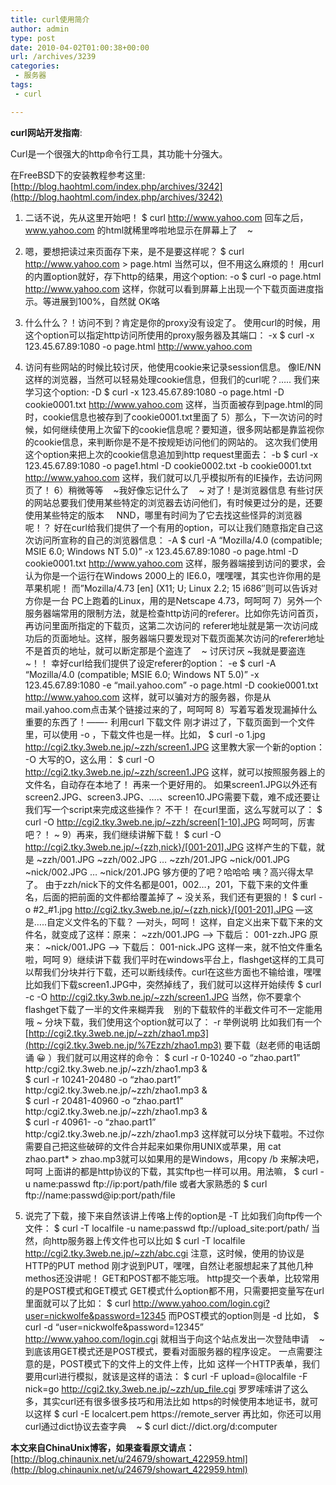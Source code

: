 ```yaml
---
title: curl使用简介
author: admin
type: post
date: 2010-04-02T01:00:38+00:00
url: /archives/3239
categories:
 - 服务器
tags:
 - curl

---
```

**curl网站开发指南**:

Curl是一个很强大的http命令行工具，其功能十分强大。

在FreeBSD下的安装教程参考这里: [http://blog.haohtml.com/index.php/archives/3242](http://blog.haohtml.com/index.php/archives/3242)
1) 二话不说，先从这里开始吧！
$ curl http://www.yahoo.com
回车之后，www.yahoo.com 的html就稀里哗啦地显示在屏幕上了    ~
2) 嗯，要想把读过来页面存下来，是不是要这样呢？
$ curl http://www.yahoo.com > page.html
当然可以，但不用这么麻烦的！
用curl的内置option就好，存下http的结果，用这个option: -o
$ curl -o page.html http://www.yahoo.com
这样，你就可以看到屏幕上出现一个下载页面进度指示。等进展到100%，自然就 OK咯


3) 什么什么？！访问不到？肯定是你的proxy没有设定了。
使用curl的时候，用这个option可以指定http访问所使用的proxy服务器及其端口： -x
$ curl -x 123.45.67.89:1080 -o page.html http://www.yahoo.com
4) 访问有些网站的时候比较讨厌，他使用cookie来记录session信息。
像IE/NN这样的浏览器，当然可以轻易处理cookie信息，但我们的curl呢？…..
我们来学习这个option: -D $ curl -x 123.45.67.89:1080 -o page.html -D cookie0001.txt http://www.yahoo.com
这样，当页面被存到page.html的同时，cookie信息也被存到了cookie0001.txt里面了
5）那么，下一次访问的时候，如何继续使用上次留下的cookie信息呢？要知道，很多网站都是靠监视你的cookie信息，来判断你是不是不按规矩访问他们的网站的。
这次我们使用这个option来把上次的cookie信息追加到http request里面去： -b
$ curl -x 123.45.67.89:1080 -o page1.html -D cookie0002.txt -b cookie0001.txt http://www.yahoo.com
这样，我们就可以几乎模拟所有的IE操作，去访问网页了！
6）稍微等等    ~我好像忘记什么了    ~
对了！是浏览器信息
有些讨厌的网站总要我们使用某些特定的浏览器去访问他们，有时候更过分的是，还要使用某些特定的版本     NND，哪里有时间为了它去找这些怪异的浏览器呢！？
好在curl给我们提供了一个有用的option，可以让我们随意指定自己这次访问所宣称的自己的浏览器信息： -A
$ curl -A “Mozilla/4.0 (compatible; MSIE 6.0; Windows NT 5.0)” -x 123.45.67.89:1080 -o page.html -D cookie0001.txt http://www.yahoo.com
这样，服务器端接到访问的要求，会认为你是一个运行在Windows 2000上的 IE6.0，嘿嘿嘿，其实也许你用的是苹果机呢！
而”Mozilla/4.73 \[en\] (X11; U; Linux 2.2; 15 i686″则可以告诉对方你是一台 PC上跑着的Linux，用的是Netscape 4.73，呵呵呵
7）另外一个服务器端常用的限制方法，就是检查http访问的referer。比如你先访问首页，再访问里面所指定的下载页，这第二次访问的 referer地址就是第一次访问成功后的页面地址。这样，服务器端只要发现对下载页面某次访问的referer地址不是首页的地址，就可以断定那是个盗连了    ~
讨厌讨厌 ~我就是要盗连    ~！！
幸好curl给我们提供了设定referer的option： -e
$ curl -A “Mozilla/4.0 (compatible; MSIE 6.0; Windows NT 5.0)” -x 123.45.67.89:1080 -e “mail.yahoo.com” -o page.html -D cookie0001.txt http://www.yahoo.com
这样，就可以骗对方的服务器，你是从mail.yahoo.com点击某个链接过来的了，呵呵呵
8）写着写着发现漏掉什么重要的东西了！——- 利用curl 下载文件
刚才讲过了，下载页面到一个文件里，可以使用 -o ，下载文件也是一样。比如，
$ curl -o 1.jpg http://cgi2.tky.3web.ne.jp/~zzh/screen1.JPG
这里教大家一个新的option： -O 大写的O，这么用：
$ curl -O http://cgi2.tky.3web.ne.jp/~zzh/screen1.JPG
这样，就可以按照服务器上的文件名，自动存在本地了！
再来一个更好用的。
如果screen1.JPG以外还有screen2.JPG、screen3.JPG、….、screen10.JPG需要下载，难不成还要让我们写一个script来完成这些操作？
不干！
在curl里面，这么写就可以了：
$ curl -O http://cgi2.tky.3web.ne.jp/~zzh/screen[1-10].JPG
呵呵呵，厉害吧？！ ~
9）再来，我们继续讲解下载！
$ curl -O http://cgi2.tky.3web.ne.jp/~{zzh,nick}/[001-201].JPG
这样产生的下载，就是
~zzh/001.JPG
~zzh/002.JPG
…
~zzh/201.JPG
~nick/001.JPG
~nick/002.JPG
…
~nick/201.JPG
够方便的了吧？哈哈哈
咦？高兴得太早了。
由于zzh/nick下的文件名都是001，002…，201，下载下来的文件重名，后面的把前面的文件都给覆盖掉了 ~
没关系，我们还有更狠的！
$ curl -o #2_#1.jpg http://cgi2.tky.3web.ne.jp/~{zzh,nick}/[001-201].JPG
—这是…..自定义文件名的下载？ —对头，呵呵！
这样，自定义出来下载下来的文件名，就变成了这样：原来： ~zzh/001.JPG —-> 下载后： 001-zzh.JPG 原来： ~nick/001.JPG —-> 下载后： 001-nick.JPG
这样一来，就不怕文件重名啦，呵呵
9）继续讲下载
我们平时在windows平台上，flashget这样的工具可以帮我们分块并行下载，还可以断线续传。curl在这些方面也不输给谁，嘿嘿
比如我们下载screen1.JPG中，突然掉线了，我们就可以这样开始续传
$ curl -c -O http://cgi2.tky.3wb.ne.jp/~zzh/screen1.JPG
当然，你不要拿个flashget下载了一半的文件来糊弄我    别的下载软件的半截文件可不一定能用哦 ~
分块下载，我们使用这个option就可以了： -r
举例说明
比如我们有一个
[http://cgi2.tky.3web.ne.jp/~zzh/zhao1.mp3](http://cgi2.tky.3web.ne.jp/%7Ezzh/zhao1.mp3)
要下载（赵老师的电话朗诵 😀 ）我们就可以用这样的命令：
$ curl -r 0-10240 -o “zhao.part1” http:/cgi2.tky.3web.ne.jp/~zzh/zhao1.mp3 &\
$ curl -r 10241-20480 -o “zhao.part1” http:/cgi2.tky.3web.ne.jp/~zzh/zhao1.mp3 &\
$ curl -r 20481-40960 -o “zhao.part1” http:/cgi2.tky.3web.ne.jp/~zzh/zhao1.mp3 &\
$ curl -r 40961- -o “zhao.part1” http:/cgi2.tky.3web.ne.jp/~zzh/zhao1.mp3
这样就可以分块下载啦。不过你需要自己把这些破碎的文件合并起来如果你用UNIX或苹果，用 cat zhao.part* > zhao.mp3就可以如果用的是Windows，用copy /b 来解决吧，呵呵
上面讲的都是http协议的下载，其实ftp也一样可以用。用法嘛，
$ curl -u name:passwd ftp://ip:port/path/file
或者大家熟悉的
$ curl ftp://name:passwd@ip:port/path/file
10) 说完了下载，接下来自然该讲上传咯上传的option是 -T
比如我们向ftp传一个文件：
$ curl -T localfile -u name:passwd ftp://upload_site:port/path/
当然，向http服务器上传文件也可以比如
$ curl -T localfile http://cgi2.tky.3web.ne.jp/~zzh/abc.cgi
注意，这时候，使用的协议是HTTP的PUT method
刚才说到PUT，嘿嘿，自然让老服想起来了其他几种methos还没讲呢！ GET和POST都不能忘哦。
http提交一个表单，比较常用的是POST模式和GET模式
GET模式什么option都不用，只需要把变量写在url里面就可以了比如：
$ curl http://www.yahoo.com/login.cgi?user=nickwolfe&password=12345
而POST模式的option则是 -d
比如，
$ curl -d “user=nickwolfe&password=12345” http://www.yahoo.com/login.cgi
就相当于向这个站点发出一次登陆申请    ~
到底该用GET模式还是POST模式，要看对面服务器的程序设定。
一点需要注意的是，POST模式下的文件上的文件上传，比如
这样一个HTTP表单，我们要用curl进行模拟，就该是这样的语法：
$ curl -F upload=@localfile -F nick=go http://cgi2.tky.3web.ne.jp/~zzh/up_file.cgi
罗罗嗦嗦讲了这么多，其实curl还有很多很多技巧和用法比如 https的时候使用本地证书，就可以这样
$ curl -E localcert.pem https://remote_server
再比如，你还可以用curl通过dict协议去查字典    ~
$ curl dict://dict.org/d:computer

**本文来自ChinaUnix博客，如果查看原文请点：** [http://blog.chinaunix.net/u/24679/showart_422959.html](http://blog.chinaunix.net/u/24679/showart_422959.html)